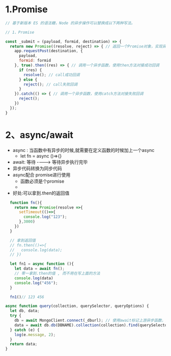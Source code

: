 # 1.Promise

```JavaScript
// 基于新版本 ES 的语法糖，Node 的异步操作可以替换成以下两种写法。

// 1、Promise

const _submit = (payload, formid, destination) => {
  return new Promise((resolve, reject) => { // 返回一个Promise对象，实现异步回调
    app.requestPost(destination, {
      payload,
      formid: formid
    }, true).then((res) => { // 调用一个异步函数，使用then方法对接成功回调
      if (res) {
        resolve(); // call成功回调
      } else {
        reject(); // call失败回调
      }
    }).catch(() => { // 调用一个异步函数，使用catch方法对接失败回调
      reject();
    })
  });
}
```
# 2、async/await
* async : 当函数中有异步的时候,就需要在定义函数的时候加上一个async
  - let fn = async ()=>{}
* await: 等待 ----> 等待异步执行完毕
* 异步代码转换为同步代码
* async配合 promise进行使用
  - 函数必须是个promise
  - 
* 好处:可以拿到.then的返回值
```JavaScript
  function fn(){
    return new Promise(resolve =>{
      setTimeout(()=>{
        console.log("123");
      },3000)
    })
  }

  // 拿到返回值
  // fn.then(()=>{
  //   console.log(data);
  // })

  let fn1 = async function (){
    let data = await fn();
    // 零一拿到.then的值 , 而不用在写上面的方法
    console.log(data)
    console.log("456");
  }

  fn1()// 123 456
```


```JavaScript
async function query(collection, querySelector, queryOptions) {
  let db, data;
  try {
    db = await MongoClient.connect(_dburl); // 使用await标记上游异步函数，此时event loop会将与该变量有关的操作阻塞
    data = await db.db(DBNAME).collection(collection).find(querySelector, queryOptions || {}).toArray();
  } catch (e) {
    log(e.message, 2);
  }
  return data;
}

```
